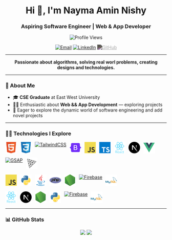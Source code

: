 <h1 align="center">Hi 👋, I'm Nayma Amin Nishy</h1>
<h3 align="center">Aspiring Software Engineer | Web & App Developer</h3>

<p align="center">
  <img src="https://komarev.com/ghpvc/?username=tafsiruzzaman&label=Profile%20views&color=0e75b6&style=flat" alt="Profile Views" />
</p>

<p align="center">
  <a href="mailto:naymaaminnishy22@gmail.com"><img src="https://img.shields.io/badge/-Email-D14836?style=flat&logo=gmail&logoColor=black" alt="Email"/></a>
  <a href="https://www.linkedin.com/in/nayma-amin-nishy-b1260532b/" target="_blank"><img src="https://raw.githubusercontent.com/rahuldkjain/github-profile-readme-generator/master/src/images/icons/Social/linked-in-alt.svg" alt="LinkedIn" height="28" width="38"/></a>
  <a href="https://github.com/Nayma-Amin" target="_blank"><img src="https://cdn.jsdelivr.net/gh/simple-icons/simple-icons/icons/github.svg" alt="GitHub" height="28" width="38" style="filter: invert(0.7);"/></a>
</p>

---

<p align="center">
  <b>Passionate about algorithms, solving real worl problems, creating designs and technologies.</b>
</p>

---

### 🚀 About Me

- 🎓 **CSE Graduate** at East West University
- 👩‍💻 Enthusiastic about **Web && App Development** — exploring projects
- 🤝 Eager to explore the dynamic world of software engineering and add novel projects

---

### 🧑‍💻 Technologies I Explore

<!-- Frontend Developer -->
<p align="left" style="display:flex;gap:10px;flex-wrap:wrap;">
  <!-- Languages -->
  <a href="https://developer.mozilla.org/en-US/docs/Web/HTML" target="_blank"><img src="https://raw.githubusercontent.com/devicons/devicon/master/icons/html5/html5-original.svg" alt="HTML5" width="36" height="36"/></a>
  <a href="https://developer.mozilla.org/en-US/docs/Web/CSS" target="_blank"><img src="https://raw.githubusercontent.com/devicons/devicon/master/icons/css3/css3-original.svg" alt="CSS3" width="36" height="36"/></a>
  <a href="https://tailwindcss.com/" target="_blank"><img src="https://www.vectorlogo.zone/logos/tailwindcss/tailwindcss-icon.svg" alt="TailwindCSS" width="36" height="36"/></a>
  <a href="https://getbootstrap.com/" target="_blank"><img src="https://raw.githubusercontent.com/devicons/devicon/master/icons/bootstrap/bootstrap-plain.svg" alt="Bootstrap" width="36" height="36"/></a>
  <a href="https://www.javascript.com/" target="_blank"><img src="https://raw.githubusercontent.com/devicons/devicon/master/icons/javascript/javascript-original.svg" alt="JavaScript" width="36" height="36"/></a>
  <a href="https://www.typescriptlang.org/" target="_blank"><img src="https://raw.githubusercontent.com/devicons/devicon/master/icons/typescript/typescript-original.svg" alt="TypeScript" width="36" height="36"/></a>
  <!-- Frameworks -->
  <a href="https://reactjs.org/" target="_blank"><img src="https://raw.githubusercontent.com/devicons/devicon/master/icons/react/react-original-wordmark.svg" alt="React" width="36" height="36"/></a>
  <a href="https://nextjs.org/" target="_blank"><img src="https://raw.githubusercontent.com/devicons/devicon/master/icons/nextjs/nextjs-original.svg" alt="Next.js" width="36" height="36"/></a>
  <a href="https://vuejs.org/" target="_blank"><img src="https://raw.githubusercontent.com/devicons/devicon/master/icons/vuejs/vuejs-original.svg" alt="Vue.js" width="36" height="36"/></a>
  <a href="https://greensock.com/gsap/" target="_blank"><img src="https://cdn.worldvectorlogo.com/logos/greensock.svg" alt="GSAP" width="36" height="36"/></a>
  <a href="https://threejs.org/" target="_blank"><img src="https://raw.githubusercontent.com/devicons/devicon/master/icons/threejs/threejs-original.svg" alt="Three.js" width="36" height="36"/></a>
</p>

<!-- Backend Developer -->
<p align="left" style="display:flex;gap:10px;flex-wrap:wrap;">
  <a href="https://www.javascript.com/" target="_blank"><img src="https://raw.githubusercontent.com/devicons/devicon/master/icons/javascript/javascript-original.svg" alt="JavaScript" width="36" height="36"/></a>
  <a href="https://www.python.org/" target="_blank"><img src="https://raw.githubusercontent.com/devicons/devicon/master/icons/python/python-original.svg" alt="Python" width="36" height="36"/></a>
  <a href="https://www.java.com/" target="_blank"><img src="https://raw.githubusercontent.com/devicons/devicon/master/icons/java/java-original.svg" alt="Java" width="36" height="36"/></a>
  <a href="https://www.php.net/" target="_blank"><img src="https://raw.githubusercontent.com/devicons/devicon/master/icons/php/php-original.svg" alt="PHP" width="36" height="36"/></a>
  <a href="https://nodejs.org/" target="_blank"><img src="https://raw.githubusercontent.com/devicons/devicon/master/icons/nodejs/nodejs-original.svg" alt="Node.js" width="36" height="36"/></a>
  <!-- Databases -->
  <a href="https://firebase.google.com/" target="_blank"><img src="https://www.vectorlogo.zone/logos/firebase/firebase-icon.svg" alt="Firebase" width="36" height="36"/></a>
  <a href="https://www.mysql.com/" target="_blank"><img src="https://raw.githubusercontent.com/devicons/devicon/master/icons/mysql/mysql-original-wordmark.svg" alt="MySQL" width="36" height="36"/></a>
</p>

<!-- Full Stack Developer -->
<p align="left" style="display:flex;gap:10px;flex-wrap:wrap;">
  <a href="https://reactjs.org/" target="_blank"><img src="https://raw.githubusercontent.com/devicons/devicon/master/icons/react/react-original-wordmark.svg" alt="React" width="36" height="36"/></a>
  <a href="https://nextjs.org/" target="_blank"><img src="https://raw.githubusercontent.com/devicons/devicon/master/icons/nextjs/nextjs-original.svg" alt="Next.js" width="36" height="36"/></a>
  <a href="https://nodejs.org/" target="_blank"><img src="https://raw.githubusercontent.com/devicons/devicon/master/icons/nodejs/nodejs-original.svg" alt="Node.js" width="36" height="36"/></a>
  <a href="https://www.python.org/" target="_blank"><img src="https://raw.githubusercontent.com/devicons/devicon/master/icons/python/python-original.svg" alt="Python" width="36" height="36"/></a>
  <a href="https://firebase.google.com/" target="_blank"><img src="https://www.vectorlogo.zone/logos/firebase/firebase-icon.svg" alt="Firebase" width="36" height="36"/></a>
  <a href="https://www.mysql.com/" target="_blank"><img src="https://raw.githubusercontent.com/devicons/devicon/master/icons/mysql/mysql-original-wordmark.svg" alt="MySQL" width="36" height="36"/></a>
</p>

---

### 📊 GitHub Stats

<p align="center">
  <img src="https://github-readme-stats.vercel.app/api?username=Nayma-Amin&show_icons=true&hide_title=true" height="150"/>
  <img src="https://github-readme-stats.vercel.app/api/top-langs/?username=Nayma-Amin&layout=compact" height="150"/>
</p>